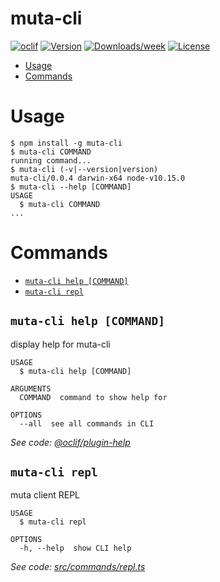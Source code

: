 muta-cli
========



[![oclif](https://img.shields.io/badge/cli-oclif-brightgreen.svg)](https://oclif.io)
[![Version](https://img.shields.io/npm/v/muta-cli.svg)](https://npmjs.org/package/muta-cli)
[![Downloads/week](https://img.shields.io/npm/dw/muta-cli.svg)](https://npmjs.org/package/muta-cli)
[![License](https://img.shields.io/npm/l/muta-cli.svg)](https://github.com/huwenchao/muta-cli/blob/master/package.json)

<!-- toc -->
* [Usage](#usage)
* [Commands](#commands)
<!-- tocstop -->
# Usage
<!-- usage -->
```sh-session
$ npm install -g muta-cli
$ muta-cli COMMAND
running command...
$ muta-cli (-v|--version|version)
muta-cli/0.0.4 darwin-x64 node-v10.15.0
$ muta-cli --help [COMMAND]
USAGE
  $ muta-cli COMMAND
...
```
<!-- usagestop -->
# Commands
<!-- commands -->
* [`muta-cli help [COMMAND]`](#muta-cli-help-command)
* [`muta-cli repl`](#muta-cli-repl)

## `muta-cli help [COMMAND]`

display help for muta-cli

```
USAGE
  $ muta-cli help [COMMAND]

ARGUMENTS
  COMMAND  command to show help for

OPTIONS
  --all  see all commands in CLI
```

_See code: [@oclif/plugin-help](https://github.com/oclif/plugin-help/blob/v2.2.3/src/commands/help.ts)_

## `muta-cli repl`

muta client REPL

```
USAGE
  $ muta-cli repl

OPTIONS
  -h, --help  show CLI help
```

_See code: [src/commands/repl.ts](https://github.com/huwenchao/muta-cli/blob/v0.0.4/src/commands/repl.ts)_
<!-- commandsstop -->
